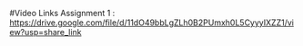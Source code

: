 #Video Links
Assignment 1 : https://drive.google.com/file/d/11dO49bbLgZLh0B2PUmxh0L5CyyyIXZZ1/view?usp=share_link
